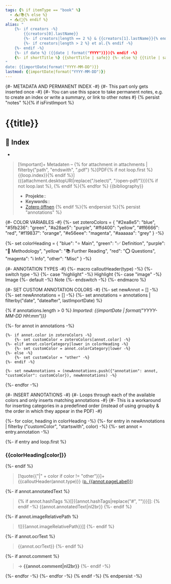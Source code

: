 ```yaml
---
tags: {% if itemType == "book" %}
  - 📥/📚{% else %}
  - 📥/📑{% endif %}
alias: "
    {%- if creators -%}
        {{creators[0].lastName}}
        {%- if creators|length == 2 %} & {{creators[1].lastName}}{% endif -%}
        {%- if creators|length > 2 %} et al.{% endif -%}
    {%- endif -%}
    {%- if date %} ({{date | format("YYYY")}}){% endif -%} 
    {%- if shortTitle %} {{shortTitle | safe}} {%- else %} {{title | safe}} {%- endif -%}
"
date: {{importDate|format("YYYY-MM-DD")}}
lastmod: {{importDate|format("YYYY-MM-DD")}}
---
```

{#- METADATA AND PERMANENT INDEX -#}
{#-  This part only gets inserted once -#}
{#-  You can use this space to take permanent notes, e.g. to create an index or write a summary, or link to other notes #}
{% persist "notes" %}{% if isFirstImport %}

# {{title}}

## 📇 Index
- 

> [!important]+ Metadaten – {% for attachment in attachments | filterby("path", "endswith", ".pdf") %}[PDF{% if not loop.first %} {{loop.index}}{% endif %}]({{attachment.desktopURI|replace("/select/", "/open-pdf/")}}){% if not loop.last %}, {% endif %}{% endfor %}
> {{bibliography}}
> 
> - **Projekte**:: 
> - **Keywords**:: 
> - [Zotero öffnen]({{select}})
> {% endif %}{% endpersist %}{% persist "annotations" %}

{#- COLOR VARIABLES -#}
{%-
    set zoteroColors = {
        "#2ea8e5": "blue",
        "#5fb236": "green",
        "#a28ae5": "purple",
        "#ffd400": "yellow",
        "#ff6666": "red",
        "#f19837": "orange",
        "#e56eee": "magenta",
        "#aaaaaa": "grey"
    }
-%}

{%-
   set colorHeading = {
        "blue": "⭐ Main",
        "green": "✅ Definition",
        "purple": "🧩 Methodology",
        "yellow": "📚 Further Reading",
        "red": "⭕ Questions",
        "magenta": "ℹ Info",
        "other": "Misc"
   }
-%}

{#- ANNOTATION TYPES -#}
{%- macro calloutHeader(type) -%}
    {%- switch type -%}
        {%- case "highlight" -%}
        Highlight
        {%- case "image" -%}
        Image
        {%- default -%}
        Note
    {%- endswitch -%}
{%- endmacro %}

{#- SET CUSTOM ANNOTATION COLORS -#}
{%- set newAnnot = [] -%}
{%- set newAnnotations = [] -%}
{%- set annotations = annotations | filterby("date", "dateafter", lastImportDate) %}

{% if annotations.length > 0 %}
*Imported: {{importDate | format("YYYY-MM-DD HH:mm")}}*

{%- for annot in annotations -%}

    {%- if annot.color in zoteroColors -%}
        {%- set customColor = zoteroColors[annot.color] -%}
    {%- elif annot.colorCategory|lower in colorHeading -%}
    	{%- set customColor = annot.colorCategory|lower -%}
    {%- else -%}
	    {%- set customColor = "other" -%}
    {%- endif -%}

    {%- set newAnnotations = (newAnnotations.push({"annotation": annot, "customColor": customColor}), newAnnotations) -%}

{%- endfor -%}

{#- INSERT ANNOTATIONS -#}
{#- Loops through each of the available colors and only inserts matching annotations -#}
{#- This is a workaround for inserting categories in a predefined order (instead of using groupby & the order in which they appear in the PDF) -#}

{%- for color, heading in colorHeading -%}
{%- for entry in newAnnotations | filterby ("customColor", "startswith", color) -%}
{%- set annot = entry.annotation -%}

{%- if entry and loop.first %}

### {{colorHeading[color]}}
{%- endif %}

> [!quote{{"|" + color if color != "other"}}]+ {{calloutHeader(annot.type)}} ([p. {{annot.pageLabel}}](zotero://open-pdf/library/items/{{annot.attachment.itemKey}}?page={{annot.pageLabel}}&annotation={{annot.id}}))

{%- if annot.annotatedText %}
> {% if annot.hashTags %}[[{{annot.hashTags|replace("#", "")}}]]: {% endif -%}
{{annot.annotatedText|nl2br}}
{%- endif %}

{%- if annot.imageRelativePath %}
> ![[{{annot.imageRelativePath}}]]
{%- endif %}

{%- if annot.ocrText %}
> {{annot.ocrText}}
{%- endif %}

{%- if annot.comment %}
> → **{{annot.comment|nl2br}}**
{%- endif -%}

{%- endfor -%}
{%- endfor -%}
{% endif -%}
{% endpersist -%}
